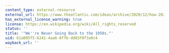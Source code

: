```yaml
---
content_type: external-resource
external_url: https://www.theatlantic.com/ideas/archive/2020/12/how-2020-shattered-shared-reality/617398/
has_external_license_warning: true
license: https://en.wikipedia.org/wiki/All_rights_reserved
status: ''
title: '"We''re Never Going Back to the 1950s."'
uid: 61a095f5-6241-4aa6-8ffb-dd03f0f3a9c4
wayback_url: ''
---
```

